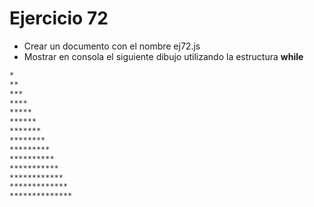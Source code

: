 # Ejercicio 72

- Crear un documento con el nombre ej72.js
- Mostrar en consola el siguiente dibujo utilizando la estructura **while**

```bash
*
**
***
****
*****
******
*******
********
*********
**********
***********
************
*************
**************
```
